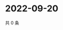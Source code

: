 # 2022-09-20

共 0 条

<!-- BEGIN WEIBO -->
<!-- 最后更新时间 Tue Sep 20 2022 17:11:50 GMT+0800 (China Standard Time) -->

<!-- END WEIBO -->
